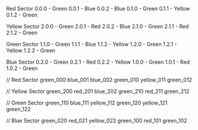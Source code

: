 Red Sector
0.0.0 - Green
0.0.1 - Blue
0.0.2 - Blue
0.1.0 - Green
0.1.1 - Yellow
0.1.2 - Green

Yellow Sector
2.0.0 - Green
2.0.1 - Red
2.0.2 - Blue
2.1.0 - Green
2.1.1 - Red
2.1.2 - Green

Green Sector
1.1.0 - Green
1.1.1 - Blue
1.1.2 - Yellow
1.2.0 - Green
1.2.1 - Yellow
1.2.2 - Green

Blue Sector
0.2.0 - Green
0.2.1 - Red
0.2.2 - Yellow
1.0.0 - Green
1.0.1 - Red
1.0.2 - Green




// Red Sector
green_000 
blue_001
blue_002
green_010
yellow_011
green_012

// Yellow Sector
green_200
red_201
blue_202
green_210
red_211
green_212

// Green Sector
green_110
blue_111
yellow_112
green_120
yellow_121
green_122

// Blue Sector
green_020
red_021
yellow_022
green_100
red_101
green_102